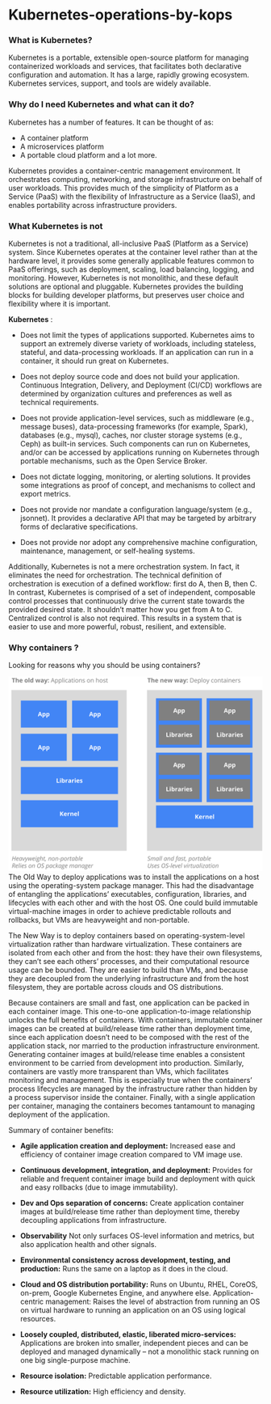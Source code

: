 # Kubernetes-operations-by-kops

### What is Kubernetes?
Kubernetes is a portable, extensible open-source platform for managing containerized workloads and services, that facilitates both declarative configuration and automation. It has a large, rapidly growing ecosystem. Kubernetes services, support, and tools are widely available.

### Why do I need Kubernetes and what can it do?
Kubernetes has a number of features. It can be thought of as:

* A container platform
* A microservices platform
* A portable cloud platform and a lot more.

Kubernetes provides a container-centric management environment. It orchestrates computing, networking, and storage infrastructure on behalf of user workloads. This provides much of the simplicity of Platform as a Service (PaaS) with the flexibility of Infrastructure as a Service (IaaS), and enables portability across infrastructure providers.

### What Kubernetes is not

Kubernetes is not a traditional, all-inclusive PaaS (Platform as a Service) system. Since Kubernetes operates at the container level rather than at the hardware level, it provides some generally applicable features common to PaaS offerings, such as deployment, scaling, load balancing, logging, and monitoring. However, Kubernetes is not monolithic, and these default solutions are optional and pluggable. Kubernetes provides the building blocks for building developer platforms, but preserves user choice and flexibility where it is important.

__Kubernetes__ :

* Does not limit the types of applications supported. Kubernetes aims to support an extremely diverse variety of workloads, including stateless, stateful, and data-processing workloads. If an application can run in a container, it should run great on Kubernetes.

* Does not deploy source code and does not build your application. Continuous Integration, Delivery, and Deployment (CI/CD) workflows are determined by organization cultures and preferences as well as technical requirements.

* Does not provide application-level services, such as middleware (e.g., message buses), data-processing frameworks (for example, Spark), databases (e.g., mysql), caches, nor cluster storage systems (e.g., Ceph) as built-in services. Such components can run on Kubernetes, and/or can be accessed by applications running on Kubernetes through portable mechanisms, such as the Open Service Broker.

* Does not dictate logging, monitoring, or alerting solutions. It provides some integrations as proof of concept, and mechanisms to collect and export metrics.

* Does not provide nor mandate a configuration language/system (e.g., jsonnet). It provides a declarative API that may be targeted by arbitrary forms of declarative specifications.

* Does not provide nor adopt any comprehensive machine configuration, maintenance, management, or self-healing systems.

Additionally, Kubernetes is not a mere orchestration system. In fact, it eliminates the need for orchestration. The technical definition of orchestration is execution of a defined workflow: first do A, then B, then C. In contrast, Kubernetes is comprised of a set of independent, composable control processes that continuously drive the current state towards the provided desired state. It shouldn’t matter how you get from A to C. Centralized control is also not required. This results in a system that is easier to use and more powerful, robust, resilient, and extensible.

### Why containers ?

Looking for reasons why you should be using containers?

<img src="why_containers.svg" alt="why_containers" width="900"/>
The Old Way to deploy applications was to install the applications on a host using the operating-system package manager. This had the disadvantage of entangling the applications’ executables, configuration, libraries, and lifecycles with each other and with the host OS. One could build immutable virtual-machine images in order to achieve predictable rollouts and rollbacks, but VMs are heavyweight and non-portable.

The New Way is to deploy containers based on operating-system-level virtualization rather than hardware virtualization. These containers are isolated from each other and from the host: they have their own filesystems, they can’t see each others’ processes, and their computational resource usage can be bounded. They are easier to build than VMs, and because they are decoupled from the underlying infrastructure and from the host filesystem, they are portable across clouds and OS distributions.

Because containers are small and fast, one application can be packed in each container image. This one-to-one application-to-image relationship unlocks the full benefits of containers. With containers, immutable container images can be created at build/release time rather than deployment time, since each application doesn’t need to be composed with the rest of the application stack, nor married to the production infrastructure environment. Generating container images at build/release time enables a consistent environment to be carried from development into production. Similarly, containers are vastly more transparent than VMs, which facilitates monitoring and management. This is especially true when the containers’ process lifecycles are managed by the infrastructure rather than hidden by a process supervisor inside the container. Finally, with a single application per container, managing the containers becomes tantamount to managing deployment of the application.

Summary of container benefits:

* __Agile application creation and deployment:__ Increased ease and efficiency of container image creation compared to VM image use.

* __Continuous development, integration, and deployment:__ Provides for reliable and frequent container image build and deployment with quick and easy rollbacks (due to image immutability).

* __Dev and Ops separation of concerns:__ Create application container images at build/release time rather than deployment time, thereby decoupling applications from infrastructure.

* __Observability__ Not only surfaces OS-level information and metrics, but also application health and other signals.

* __Environmental consistency across development, testing, and production:__ Runs the same on a laptop as it does in the cloud.

* __Cloud and OS distribution portability:__ Runs on Ubuntu, RHEL, CoreOS, on-prem, Google Kubernetes Engine, and anywhere else.
Application-centric management: Raises the level of abstraction from running an OS on virtual hardware to running an application on an OS using logical resources.

* __Loosely coupled, distributed, elastic, liberated micro-services:__ Applications are broken into smaller, independent pieces and can be deployed and managed dynamically – not a monolithic stack running on one big single-purpose machine.

* __Resource isolation:__ Predictable application performance.

* __Resource utilization:__ High efficiency and density.
